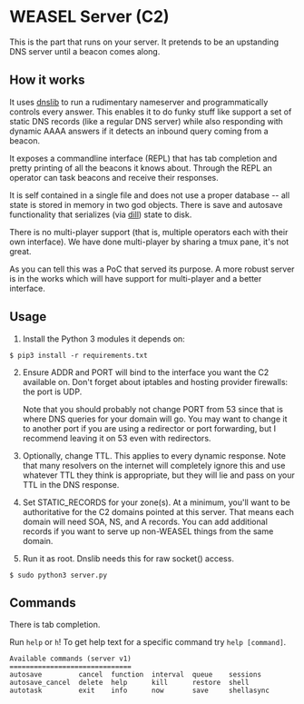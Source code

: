 # WEASEL Server (C2)

This is the part that runs on your server. It pretends to be an upstanding DNS
server until a beacon comes along.

## How it works

It uses [dnslib](https://pypi.org/project/dnslib/) to run a rudimentary
nameserver and programmatically controls every answer. This enables it to do
funky stuff like support a set of static DNS records (like a regular DNS
server) while also responding with dynamic AAAA answers if it detects an
inbound query coming from a beacon.

It exposes a commandline interface (REPL) that has tab completion and pretty
printing of all the beacons it knows about. Through the REPL an operator can
task beacons and receive their responses.

It is self contained in a single file and does not use a proper database -- all
state is stored in memory in two god objects. There is save and autosave
functionality that serializes (via [dill](https://pypi.org/project/dill/))
state to disk.

There is no multi-player support (that is, multiple operators each with their
own interface). We have done multi-player by sharing a tmux pane, it's not
great.

As you can tell this was a PoC that served its purpose. A more robust server is
in the works which will have support for multi-player and a better interface.

## Usage

1. Install the Python 3 modules it depends on:
```
$ pip3 install -r requirements.txt
```

2. Ensure ADDR and PORT will bind to the interface you want the C2 available
   on. Don't forget about iptables and hosting provider firewalls: the port is
   UDP.

    Note that you should probably not change PORT from 53 since that is where
    DNS queries for your domain will go. You may want to change it to
    another port if you are using a redirector or port forwarding, but I
    recommend leaving it on 53 even with redirectors.

3. Optionally, change TTL. This applies to every dynamic response. Note that
   many resolvers on the internet will completely ignore this and use whatever
   TTL they think is appropriate, but they will lie and pass on your TTL in the
   DNS response.

4. Set STATIC_RECORDS for your zone(s). At a minimum, you'll want to be
   authoritative for the C2 domains pointed at this server. That means each
   domain will need SOA, NS, and A records. You can add additional records if
   you want to serve up non-WEASEL things from the same domain.

5. Run it as root. Dnslib needs this for raw socket() access.
```
$ sudo python3 server.py
```

## Commands

There is tab completion.

Run `help` or `h`! To get help text for a specific command try `help [command]`.

```
Available commands (server v1)
==============================
autosave         cancel  function  interval  queue    sessions  
autosave_cancel  delete  help      kill      restore  shell     
autotask         exit    info      now       save     shellasync
```
